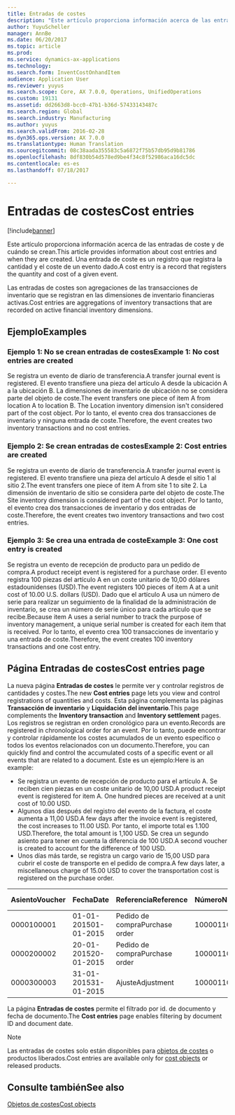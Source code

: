 ```yaml
---
title: Entradas de costes
description: "Este artículo proporciona información acerca de las entradas de coste y de cuándo se crean. Una entrada de coste es un registro que registra la cantidad y el coste de un evento dado."
author: YuyuScheller
manager: AnnBe
ms.date: 06/20/2017
ms.topic: article
ms.prod: 
ms.service: dynamics-ax-applications
ms.technology: 
ms.search.form: InventCostOnhandItem
audience: Application User
ms.reviewer: yuyus
ms.search.scope: Core, AX 7.0.0, Operations, UnifiedOperations
ms.custom: 19131
ms.assetid: dd2663d8-bcc0-47b1-b36d-57433143487c
ms.search.region: Global
ms.search.industry: Manufacturing
ms.author: yuyus
ms.search.validFrom: 2016-02-28
ms.dyn365.ops.version: AX 7.0.0
ms.translationtype: Human Translation
ms.sourcegitcommit: 08c38aada355583c5a6872f75b57db95d9b81786
ms.openlocfilehash: 8df830b54d578ed9be4f34c8f52986aca16dc5dc
ms.contentlocale: es-es
ms.lasthandoff: 07/18/2017

---
```


# <a name="cost-entries"></a><span data-ttu-id="dec7a-104">Entradas de costes</span><span class="sxs-lookup"><span data-stu-id="dec7a-104">Cost entries</span></span>

[!include[banner](../includes/banner.md)]


<span data-ttu-id="dec7a-105">Este artículo proporciona información acerca de las entradas de coste y de cuándo se crean.</span><span class="sxs-lookup"><span data-stu-id="dec7a-105">This article provides information about cost entries and when they are created.</span></span> <span data-ttu-id="dec7a-106">Una entrada de coste es un registro que registra la cantidad y el coste de un evento dado.</span><span class="sxs-lookup"><span data-stu-id="dec7a-106">A cost entry is a record that registers the quantity and cost of a given event.</span></span>

<span data-ttu-id="dec7a-107">Las entradas de costes son agregaciones de las transacciones de inventario que se registran en las dimensiones de inventario financieras activas.</span><span class="sxs-lookup"><span data-stu-id="dec7a-107">Cost entries are aggregations of inventory transactions that are recorded on active financial inventory dimensions.</span></span>

## <a name="examples"></a><span data-ttu-id="dec7a-108">Ejemplo</span><span class="sxs-lookup"><span data-stu-id="dec7a-108">Examples</span></span>
### <a name="example-1-no-cost-entries-are-created"></a><span data-ttu-id="dec7a-109">Ejemplo 1: No se crean entradas de costes</span><span class="sxs-lookup"><span data-stu-id="dec7a-109">Example 1: No cost entries are created</span></span>

<span data-ttu-id="dec7a-110">Se registra un evento de diario de transferencia.</span><span class="sxs-lookup"><span data-stu-id="dec7a-110">A transfer journal event is registered.</span></span> <span data-ttu-id="dec7a-111">El evento transfiere una pieza del artículo A desde la ubicación A a la ubicación B. La dimensiones de inventario de ubicación no se considera parte del objeto de coste.</span><span class="sxs-lookup"><span data-stu-id="dec7a-111">The event transfers one piece of item A from location A to location B. The Location inventory dimension isn't considered part of the cost object.</span></span> <span data-ttu-id="dec7a-112">Por lo tanto, el evento crea dos transacciones de inventario y ninguna entrada de coste.</span><span class="sxs-lookup"><span data-stu-id="dec7a-112">Therefore, the event creates two inventory transactions and no cost entries.</span></span>

### <a name="example-2-cost-entries-are-created"></a><span data-ttu-id="dec7a-113">Ejemplo 2: Se crean entradas de costes</span><span class="sxs-lookup"><span data-stu-id="dec7a-113">Example 2: Cost entries are created</span></span>

<span data-ttu-id="dec7a-114">Se registra un evento de diario de transferencia.</span><span class="sxs-lookup"><span data-stu-id="dec7a-114">A transfer journal event is registered.</span></span> <span data-ttu-id="dec7a-115">El evento transfiere una pieza del artículo A desde el sitio 1 al sitio 2.</span><span class="sxs-lookup"><span data-stu-id="dec7a-115">The event transfers one piece of item A from site 1 to site 2.</span></span> <span data-ttu-id="dec7a-116">La dimensión de inventario de sitio se considera parte del objeto de coste.</span><span class="sxs-lookup"><span data-stu-id="dec7a-116">The Site inventory dimension is considered part of the cost object.</span></span> <span data-ttu-id="dec7a-117">Por lo tanto, el evento crea dos transacciones de inventario y dos entradas de coste.</span><span class="sxs-lookup"><span data-stu-id="dec7a-117">Therefore, the event creates two inventory transactions and two cost entries.</span></span>

### <a name="example-3-one-cost-entry-is-created"></a><span data-ttu-id="dec7a-118">Ejemplo 3: Se crea una entrada de coste</span><span class="sxs-lookup"><span data-stu-id="dec7a-118">Example 3: One cost entry is created</span></span>

<span data-ttu-id="dec7a-119">Se registra un evento de recepción de producto para un pedido de compra.</span><span class="sxs-lookup"><span data-stu-id="dec7a-119">A product receipt event is registered for a purchase order.</span></span> <span data-ttu-id="dec7a-120">El evento registra 100 piezas del artículo A en un coste unitario de 10,00 dólares estadounidenses (USD).</span><span class="sxs-lookup"><span data-stu-id="dec7a-120">The event registers 100 pieces of item A at a unit cost of 10.00 U.S. dollars (USD).</span></span> <span data-ttu-id="dec7a-121">Dado que el artículo A usa un número de serie para realizar un seguimiento de la finalidad de la administración de inventario, se crea un número de serie único para cada artículo que se recibe.</span><span class="sxs-lookup"><span data-stu-id="dec7a-121">Because item A uses a serial number to track the purpose of inventory management, a unique serial number is created for each item that is received.</span></span> <span data-ttu-id="dec7a-122">Por lo tanto, el evento crea 100 transacciones de inventario y una entrada de coste.</span><span class="sxs-lookup"><span data-stu-id="dec7a-122">Therefore, the event creates 100 inventory transactions and one cost entry.</span></span>

## <a name="cost-entries-page"></a><span data-ttu-id="dec7a-123">Página Entradas de costes</span><span class="sxs-lookup"><span data-stu-id="dec7a-123">Cost entries page</span></span>
<span data-ttu-id="dec7a-124">La nueva página **Entradas de costes** le permite ver y controlar registros de cantidades y costes.</span><span class="sxs-lookup"><span data-stu-id="dec7a-124">The new **Cost entries** page lets you view and control registrations of quantities and costs.</span></span> <span data-ttu-id="dec7a-125">Esta página complementa las páginas **Transacción de inventario** y **Liquidación del inventario**.</span><span class="sxs-lookup"><span data-stu-id="dec7a-125">This page complements the **Inventory transaction** and **Inventory settlement** pages.</span></span> <span data-ttu-id="dec7a-126">Los registros se registran en orden cronológico para un evento.</span><span class="sxs-lookup"><span data-stu-id="dec7a-126">Records are registered in chronological order for an event.</span></span> <span data-ttu-id="dec7a-127">Por lo tanto, puede encontrar y controlar rápidamente los costes acumulados de un evento específico o todos los eventos relacionados con un documento.</span><span class="sxs-lookup"><span data-stu-id="dec7a-127">Therefore, you can quickly find and control the accumulated costs of a specific event or all events that are related to a document.</span></span> <span data-ttu-id="dec7a-128">Este es un ejemplo:</span><span class="sxs-lookup"><span data-stu-id="dec7a-128">Here is an example:</span></span>

-   <span data-ttu-id="dec7a-129">Se registra un evento de recepción de producto para el artículo A. Se reciben cien piezas en un coste unitario de 10,00 USD.</span><span class="sxs-lookup"><span data-stu-id="dec7a-129">A product receipt event is registered for item A. One hundred pieces are received at a unit cost of 10.00 USD.</span></span>
-   <span data-ttu-id="dec7a-130">Algunos días después del registro del evento de la factura, el coste aumenta a 11,00 USD.</span><span class="sxs-lookup"><span data-stu-id="dec7a-130">A few days after the invoice event is registered, the cost increases to 11.00 USD.</span></span> <span data-ttu-id="dec7a-131">Por tanto, el importe total es 1.100 USD.</span><span class="sxs-lookup"><span data-stu-id="dec7a-131">Therefore, the total amount is 1,100 USD.</span></span> <span data-ttu-id="dec7a-132">Se crea un segundo asiento para tener en cuenta la diferencia de 100 USD.</span><span class="sxs-lookup"><span data-stu-id="dec7a-132">A second voucher is created to account for the difference of 100 USD.</span></span>
-   <span data-ttu-id="dec7a-133">Unos días más tarde, se registra un cargo vario de 15,00 USD para cubrir el coste de transporte en el pedido de compra.</span><span class="sxs-lookup"><span data-stu-id="dec7a-133">A few days later, a miscellaneous charge of 15.00 USD to cover the transportation cost is registered on the purchase order.</span></span>

| <span data-ttu-id="dec7a-134">Asiento</span><span class="sxs-lookup"><span data-stu-id="dec7a-134">Voucher</span></span> | <span data-ttu-id="dec7a-135">Fecha</span><span class="sxs-lookup"><span data-stu-id="dec7a-135">Date</span></span>       | <span data-ttu-id="dec7a-136">Referencia</span><span class="sxs-lookup"><span data-stu-id="dec7a-136">Reference</span></span>      | <span data-ttu-id="dec7a-137">Número</span><span class="sxs-lookup"><span data-stu-id="dec7a-137">Number</span></span> | <span data-ttu-id="dec7a-138">Id. de lote interno</span><span class="sxs-lookup"><span data-stu-id="dec7a-138">Lot ID</span></span>  | <span data-ttu-id="dec7a-139">Cantidad</span><span class="sxs-lookup"><span data-stu-id="dec7a-139">Quantity</span></span> | <span data-ttu-id="dec7a-140">Importe</span><span class="sxs-lookup"><span data-stu-id="dec7a-140">Amount</span></span>  |
|---------|------------|----------------|--------|---------|---------------|----|
| <span data-ttu-id="dec7a-141">00001</span><span class="sxs-lookup"><span data-stu-id="dec7a-141">00001</span></span>   | <span data-ttu-id="dec7a-142">01-01-2015</span><span class="sxs-lookup"><span data-stu-id="dec7a-142">01-01-2015</span></span> | <span data-ttu-id="dec7a-143">Pedido de compra</span><span class="sxs-lookup"><span data-stu-id="dec7a-143">Purchase order</span></span> | <span data-ttu-id="dec7a-144">100001</span><span class="sxs-lookup"><span data-stu-id="dec7a-144">100001</span></span> | <span data-ttu-id="dec7a-145">0000101</span><span class="sxs-lookup"><span data-stu-id="dec7a-145">0000101</span></span> | <span data-ttu-id="dec7a-146">100,00</span><span class="sxs-lookup"><span data-stu-id="dec7a-146">100.00</span></span>   | <span data-ttu-id="dec7a-147">1000.00</span><span class="sxs-lookup"><span data-stu-id="dec7a-147">1000.00</span></span> |
| <span data-ttu-id="dec7a-148">00002</span><span class="sxs-lookup"><span data-stu-id="dec7a-148">00002</span></span>   | <span data-ttu-id="dec7a-149">20-01-2015</span><span class="sxs-lookup"><span data-stu-id="dec7a-149">20-01-2015</span></span> | <span data-ttu-id="dec7a-150">Pedido de compra</span><span class="sxs-lookup"><span data-stu-id="dec7a-150">Purchase order</span></span> | <span data-ttu-id="dec7a-151">100001</span><span class="sxs-lookup"><span data-stu-id="dec7a-151">100001</span></span> | <span data-ttu-id="dec7a-152">0000101</span><span class="sxs-lookup"><span data-stu-id="dec7a-152">0000101</span></span> |          | <span data-ttu-id="dec7a-153">100,00</span><span class="sxs-lookup"><span data-stu-id="dec7a-153">100.00</span></span>  |
| <span data-ttu-id="dec7a-154">00003</span><span class="sxs-lookup"><span data-stu-id="dec7a-154">00003</span></span>   | <span data-ttu-id="dec7a-155">31-01-2015</span><span class="sxs-lookup"><span data-stu-id="dec7a-155">31-01-2015</span></span> | <span data-ttu-id="dec7a-156">Ajuste</span><span class="sxs-lookup"><span data-stu-id="dec7a-156">Adjustment</span></span>     | <span data-ttu-id="dec7a-157">100001</span><span class="sxs-lookup"><span data-stu-id="dec7a-157">100001</span></span> | <span data-ttu-id="dec7a-158">0000101</span><span class="sxs-lookup"><span data-stu-id="dec7a-158">0000101</span></span> |          | <span data-ttu-id="dec7a-159">15:00</span><span class="sxs-lookup"><span data-stu-id="dec7a-159">15.00</span></span>   |

<span data-ttu-id="dec7a-160">La página **Entradas de costes** permite el filtrado por id. de documento y fecha de documento.</span><span class="sxs-lookup"><span data-stu-id="dec7a-160">The **Cost entries** page enables filtering by document ID and document date.</span></span> 

> [!NOTE]
> <span data-ttu-id="dec7a-161">Las entradas de costes solo están disponibles para [objetos de costes](cost-object.md) o productos liberados.</span><span class="sxs-lookup"><span data-stu-id="dec7a-161">Cost entries are available only for [cost objects](cost-object.md) or released products.</span></span>

<a name="see-also"></a><span data-ttu-id="dec7a-162">Consulte también</span><span class="sxs-lookup"><span data-stu-id="dec7a-162">See also</span></span>
--------

[<span data-ttu-id="dec7a-163">Objetos de costes</span><span class="sxs-lookup"><span data-stu-id="dec7a-163">Cost objects</span></span>](cost-object.md)




